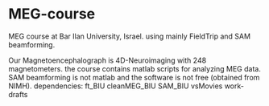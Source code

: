MEG-course
==========

MEG course at Bar Ilan University, Israel. using mainly FieldTrip and SAM beamforming.

Our Magnetoencephalograph is 4D-Neuroimaging with 248 magnetometers.
the course contains matlab scripts for analyzing MEG data.
SAM beamforming is not matlab and the software is not free (obtained from NIMH).
dependencies:
ft_BIU
cleanMEG_BIU
SAM_BIU
vsMovies
work-drafts

